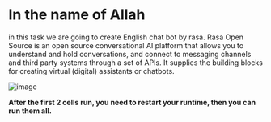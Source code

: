 # **In the name of Allah**

in this task we are going to create English chat bot by rasa.
Rasa Open Source is an open source conversational AI platform that allows you to understand and hold conversations, and connect to messaging channels and third party systems through a set of APIs. It supplies the building blocks for creating virtual (digital) assistants or chatbots.

![image](https://user-images.githubusercontent.com/113304112/202321815-3916bf94-db78-4b69-bb0c-f133e91c4a58.png)

**After the first 2 cells run, you need to restart your runtime, then you can run them all.**
